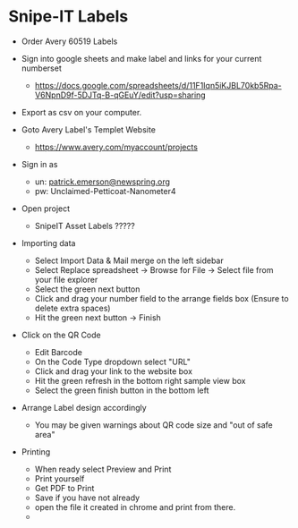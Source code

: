 # Snipe-IT Labels

- Order Avery 60519 Labels

- Sign into google sheets and make label and links for your current numberset
    - https://docs.google.com/spreadsheets/d/11F1Iqn5iKJBL70kb5Rpa-V6NpnD9f-5DJTq-B-qGEuY/edit?usp=sharing
- Export as csv on your computer.

- Goto Avery Label's Templet Website
    - https://www.avery.com/myaccount/projects
- Sign in as 
   - un: patrick.emerson@newspring.org
   - pw: Unclaimed-Petticoat-Nanometer4

- Open project
   - SnipeIT Asset Labels ?????

- Importing data
    - Select Import Data & Mail merge on the left sidebar
    - Select Replace spreadsheet -> Browse for File -> Select file from your file explorer
    - Select the green next button
    - Click and drag your number field to the arrange fields box (Ensure to delete extra spaces)
    - Hit the green next button -> Finish
    
-  Click on the QR Code
    -  Edit Barcode
    -  On the Code Type dropdown select "URL"
    -  Click and drag your link to the website box
    -  Hit the green refresh in the bottom right sample view box
    -  Select the green finish button in the bottom left

- Arrange Label design accordingly
    - You may be given warnings about QR code size and "out of safe area" 

- Printing
    - When ready select Preview and Print
    - Print yourself
    - Get PDF to Print
    - Save if you have not already
    - open the file it created in chrome and print from there.
    - 